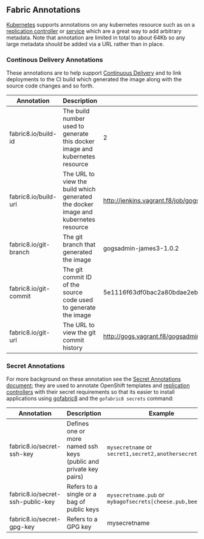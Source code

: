 ## Fabric Annotations

<a href="http://kubernetes.io/">Kubernetes</a> supports annotations on any kubernetes resource such as on a [replication controller](replicationController.html) or [service](service.html) which are a great way to add arbitrary metadata. Note that annotation are limited in total to about 64Kb so any large metadata should be added via a URL rather than in place.

### Continous Delivery Annotations

These annotations are to help support [Continuous Delivery](cdelivery.html) and to link deployments to the CI build which generated the image along with the source code changes and so forth.

| Annotation | Description | Example |
|------------|-------------|---------|
| fabric8.io/build-id| The build number used to generate this docker image and kubernetes resource | 2 |
| fabric8.io/build-url| The URL to view the build which generated the docker image and kubernetes resource | http://jenkins.vagrant.f8/job/gogsadmin-james3/2 |
| fabric8.io/git-branch| The git branch that generated the image | gogsadmin-james3-1.0.2 |
| fabric8.io/git-commit| The git commit ID of the source code used to generate the image | 5e1116f63df0bac2a80bdae2ebdc563577bbdf3c |
| fabric8.io/git-url| The URL to view the git commit history | http://gogs.vagrant.f8/gogsadmin/james3/commit/5e1116f63df0bac2a80bdae2ebdc563577bbdf3c |

### Secret Annotations

For more background on these annotation see the [Secret Annotations document](secretAnnotations.html); they are used to annotate OpenShift templates and [replication controllers](replicationController.html) with their secret requirements so that its easier to install applications using [gofabric8](https://github.com/fabric8io/gofabric8) and the ```gofabric8 secrets``` command:

| Annotation | Description | Example |
|------------|-------------|---------|
| fabric8.io/secret-ssh-key | Defines one or more named ssh keys (public and private key pairs) | ```mysecretname``` or ```secret1,secret2,anothersecret``` |
| fabric8.io/secret-ssh-public-key | Refers to a single or a bag of public keys | ```mysecretname.pub``` or ```mybagofsecrets[cheese.pub,beer.pub]``` |
| fabric8.io/secret-gpg-key | Refers to a GPG key  | mysecretname |

